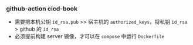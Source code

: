 ### github-action cicd-book

-   需要把本机公钥 `id_rsa.pub` >> 宿主机的 `authorized_keys`，将私钥 `id_rsa` > github 的 `id_rsa`
-   必须提前构建 server 镜像，才可以在 `compose` 中运行 `Dockerfile`
